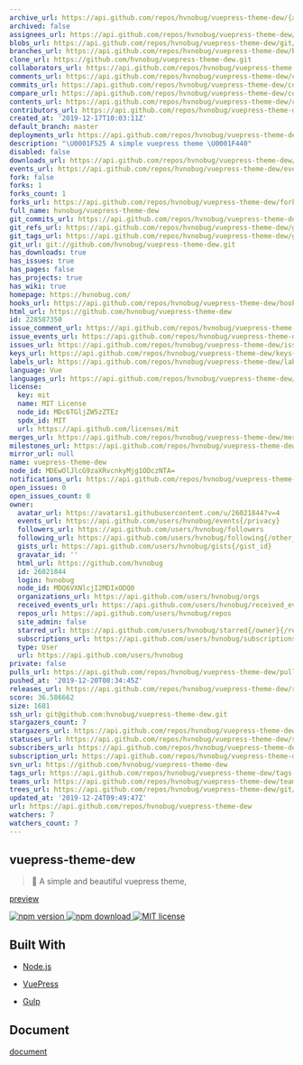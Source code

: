 ```yaml
---
archive_url: https://api.github.com/repos/hvnobug/vuepress-theme-dew/{archive_format}{/ref}
archived: false
assignees_url: https://api.github.com/repos/hvnobug/vuepress-theme-dew/assignees{/user}
blobs_url: https://api.github.com/repos/hvnobug/vuepress-theme-dew/git/blobs{/sha}
branches_url: https://api.github.com/repos/hvnobug/vuepress-theme-dew/branches{/branch}
clone_url: https://github.com/hvnobug/vuepress-theme-dew.git
collaborators_url: https://api.github.com/repos/hvnobug/vuepress-theme-dew/collaborators{/collaborator}
comments_url: https://api.github.com/repos/hvnobug/vuepress-theme-dew/comments{/number}
commits_url: https://api.github.com/repos/hvnobug/vuepress-theme-dew/commits{/sha}
compare_url: https://api.github.com/repos/hvnobug/vuepress-theme-dew/compare/{base}...{head}
contents_url: https://api.github.com/repos/hvnobug/vuepress-theme-dew/contents/{+path}
contributors_url: https://api.github.com/repos/hvnobug/vuepress-theme-dew/contributors
created_at: '2019-12-17T10:03:11Z'
default_branch: master
deployments_url: https://api.github.com/repos/hvnobug/vuepress-theme-dew/deployments
description: "\U0001F525 A simple vuepress theme \U0001F440"
disabled: false
downloads_url: https://api.github.com/repos/hvnobug/vuepress-theme-dew/downloads
events_url: https://api.github.com/repos/hvnobug/vuepress-theme-dew/events
fork: false
forks: 1
forks_count: 1
forks_url: https://api.github.com/repos/hvnobug/vuepress-theme-dew/forks
full_name: hvnobug/vuepress-theme-dew
git_commits_url: https://api.github.com/repos/hvnobug/vuepress-theme-dew/git/commits{/sha}
git_refs_url: https://api.github.com/repos/hvnobug/vuepress-theme-dew/git/refs{/sha}
git_tags_url: https://api.github.com/repos/hvnobug/vuepress-theme-dew/git/tags{/sha}
git_url: git://github.com/hvnobug/vuepress-theme-dew.git
has_downloads: true
has_issues: true
has_pages: false
has_projects: true
has_wiki: true
homepage: https://hvnobug.com/
hooks_url: https://api.github.com/repos/hvnobug/vuepress-theme-dew/hooks
html_url: https://github.com/hvnobug/vuepress-theme-dew
id: 228587350
issue_comment_url: https://api.github.com/repos/hvnobug/vuepress-theme-dew/issues/comments{/number}
issue_events_url: https://api.github.com/repos/hvnobug/vuepress-theme-dew/issues/events{/number}
issues_url: https://api.github.com/repos/hvnobug/vuepress-theme-dew/issues{/number}
keys_url: https://api.github.com/repos/hvnobug/vuepress-theme-dew/keys{/key_id}
labels_url: https://api.github.com/repos/hvnobug/vuepress-theme-dew/labels{/name}
language: Vue
languages_url: https://api.github.com/repos/hvnobug/vuepress-theme-dew/languages
license:
  key: mit
  name: MIT License
  node_id: MDc6TGljZW5zZTEz
  spdx_id: MIT
  url: https://api.github.com/licenses/mit
merges_url: https://api.github.com/repos/hvnobug/vuepress-theme-dew/merges
milestones_url: https://api.github.com/repos/hvnobug/vuepress-theme-dew/milestones{/number}
mirror_url: null
name: vuepress-theme-dew
node_id: MDEwOlJlcG9zaXRvcnkyMjg1ODczNTA=
notifications_url: https://api.github.com/repos/hvnobug/vuepress-theme-dew/notifications{?since,all,participating}
open_issues: 0
open_issues_count: 0
owner:
  avatar_url: https://avatars1.githubusercontent.com/u/26021844?v=4
  events_url: https://api.github.com/users/hvnobug/events{/privacy}
  followers_url: https://api.github.com/users/hvnobug/followers
  following_url: https://api.github.com/users/hvnobug/following{/other_user}
  gists_url: https://api.github.com/users/hvnobug/gists{/gist_id}
  gravatar_id: ''
  html_url: https://github.com/hvnobug
  id: 26021844
  login: hvnobug
  node_id: MDQ6VXNlcjI2MDIxODQ0
  organizations_url: https://api.github.com/users/hvnobug/orgs
  received_events_url: https://api.github.com/users/hvnobug/received_events
  repos_url: https://api.github.com/users/hvnobug/repos
  site_admin: false
  starred_url: https://api.github.com/users/hvnobug/starred{/owner}{/repo}
  subscriptions_url: https://api.github.com/users/hvnobug/subscriptions
  type: User
  url: https://api.github.com/users/hvnobug
private: false
pulls_url: https://api.github.com/repos/hvnobug/vuepress-theme-dew/pulls{/number}
pushed_at: '2019-12-20T08:34:45Z'
releases_url: https://api.github.com/repos/hvnobug/vuepress-theme-dew/releases{/id}
score: 36.586662
size: 1681
ssh_url: git@github.com:hvnobug/vuepress-theme-dew.git
stargazers_count: 7
stargazers_url: https://api.github.com/repos/hvnobug/vuepress-theme-dew/stargazers
statuses_url: https://api.github.com/repos/hvnobug/vuepress-theme-dew/statuses/{sha}
subscribers_url: https://api.github.com/repos/hvnobug/vuepress-theme-dew/subscribers
subscription_url: https://api.github.com/repos/hvnobug/vuepress-theme-dew/subscription
svn_url: https://github.com/hvnobug/vuepress-theme-dew
tags_url: https://api.github.com/repos/hvnobug/vuepress-theme-dew/tags
teams_url: https://api.github.com/repos/hvnobug/vuepress-theme-dew/teams
trees_url: https://api.github.com/repos/hvnobug/vuepress-theme-dew/git/trees{/sha}
updated_at: '2019-12-24T09:49:47Z'
url: https://api.github.com/repos/hvnobug/vuepress-theme-dew
watchers: 7
watchers_count: 7
---
```


## vuepress-theme-dew

> 🌈 A simple and beautiful vuepress theme,

[preview](https://hvnobug.com/)

<p>
    <a href="https://www.npmjs.com/package/vuepress-theme-dew">
      <img src="https://img.shields.io/npm/v/vuepress-theme-dew?color=red" alt="npm version">
    </a>
    <a href="https://www.npmjs.com/package/vuepress-theme-dew">
      <img src="https://img.shields.io/npm/dt/vuepress-theme-dew" alt="npm download">
    </a>
    <a href="https://github.com/hvnobug/vuepress-theme-dew/blob/master/LICENSE">
      <img src="https://img.shields.io/npm/l/vuepress-theme-dew" alt="MIT license">
    </a>
</p>


## Built With

* [Node.js](https://nodejs.org/)

* [VuePress](https://github.com/vuejs/vuepress)

* [Gulp](https://gulpjs.com/)

## Document

[document](https://hvnobug.com/pages/theme-document/)


